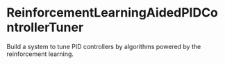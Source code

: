# ReinforcementLearningAidedPIDControllerTuner
Build a system to tune PID controllers by algorithms powered by the reinforcement learning.
